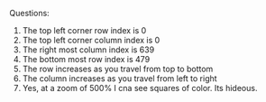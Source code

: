 Questions:

1. The top left corner row index is 0
2. The top left corner column index is 0
3. The right most column index is 639
4. The bottom most row index is 479
5. The row increases as you travel from top to bottom
6. The column increases as you travel from left to right
7. Yes, at a zoom of 500% I cna see squares of color. Its hideous.